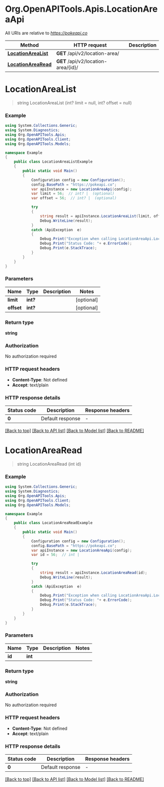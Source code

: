 # Org.OpenAPITools.Apis.LocationAreaApi

All URIs are relative to *https://pokeapi.co*

Method | HTTP request | Description
------------- | ------------- | -------------
[**LocationAreaList**](LocationAreaApi.md#locationarealist) | **GET** /api/v2/location-area/ | 
[**LocationAreaRead**](LocationAreaApi.md#locationarearead) | **GET** /api/v2/location-area/{id}/ | 


<a name="locationarealist"></a>
# **LocationAreaList**
> string LocationAreaList (int? limit = null, int? offset = null)



### Example
```csharp
using System.Collections.Generic;
using System.Diagnostics;
using Org.OpenAPITools.Apis;
using Org.OpenAPITools.Client;
using Org.OpenAPITools.Models;

namespace Example
{
    public class LocationAreaListExample
    {
        public static void Main()
        {
            Configuration config = new Configuration();
            config.BasePath = "https://pokeapi.co";
            var apiInstance = new LocationAreaApi(config);
            var limit = 56;  // int? |  (optional) 
            var offset = 56;  // int? |  (optional) 

            try
            {
                string result = apiInstance.LocationAreaList(limit, offset);
                Debug.WriteLine(result);
            }
            catch (ApiException  e)
            {
                Debug.Print("Exception when calling LocationAreaApi.LocationAreaList: " + e.Message );
                Debug.Print("Status Code: "+ e.ErrorCode);
                Debug.Print(e.StackTrace);
            }
        }
    }
}
```

### Parameters

Name | Type | Description  | Notes
------------- | ------------- | ------------- | -------------
 **limit** | **int?**|  | [optional] 
 **offset** | **int?**|  | [optional] 

### Return type

**string**

### Authorization

No authorization required

### HTTP request headers

 - **Content-Type**: Not defined
 - **Accept**: text/plain


### HTTP response details
| Status code | Description | Response headers |
|-------------|-------------|------------------|
| **0** | Default response |  -  |

[[Back to top]](#) [[Back to API list]](../README.md#documentation-for-api-endpoints) [[Back to Model list]](../README.md#documentation-for-models) [[Back to README]](../README.md)

<a name="locationarearead"></a>
# **LocationAreaRead**
> string LocationAreaRead (int id)



### Example
```csharp
using System.Collections.Generic;
using System.Diagnostics;
using Org.OpenAPITools.Apis;
using Org.OpenAPITools.Client;
using Org.OpenAPITools.Models;

namespace Example
{
    public class LocationAreaReadExample
    {
        public static void Main()
        {
            Configuration config = new Configuration();
            config.BasePath = "https://pokeapi.co";
            var apiInstance = new LocationAreaApi(config);
            var id = 56;  // int | 

            try
            {
                string result = apiInstance.LocationAreaRead(id);
                Debug.WriteLine(result);
            }
            catch (ApiException  e)
            {
                Debug.Print("Exception when calling LocationAreaApi.LocationAreaRead: " + e.Message );
                Debug.Print("Status Code: "+ e.ErrorCode);
                Debug.Print(e.StackTrace);
            }
        }
    }
}
```

### Parameters

Name | Type | Description  | Notes
------------- | ------------- | ------------- | -------------
 **id** | **int**|  | 

### Return type

**string**

### Authorization

No authorization required

### HTTP request headers

 - **Content-Type**: Not defined
 - **Accept**: text/plain


### HTTP response details
| Status code | Description | Response headers |
|-------------|-------------|------------------|
| **0** | Default response |  -  |

[[Back to top]](#) [[Back to API list]](../README.md#documentation-for-api-endpoints) [[Back to Model list]](../README.md#documentation-for-models) [[Back to README]](../README.md)


